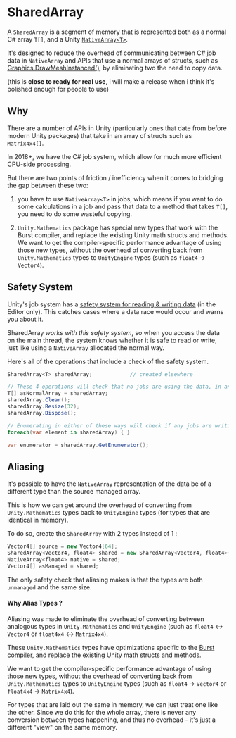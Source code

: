 # SharedArray
A `SharedArray` is a segment of memory that is represented both as a normal C# array `T[]`, and a Unity [`NativeArray<T>`](https://docs.unity3d.com/ScriptReference/Unity.Collections.NativeArray_1.html).

It's designed to reduce the overhead of communicating between C# job data in `NativeArray` and APIs that use a normal arrays of structs, such as [Graphics.DrawMeshInstanced()](https://docs.unity3d.com/ScriptReference/Graphics.DrawMeshInstanced.html), by eliminating two the need to copy data.

(this is **close to ready for real use**, i will make a release when i think it's polished enough for people to use)

## Why

There are a number of APIs in Unity (particularly ones that date from before modern Unity packages) that take in an array of structs such as `Matrix4x4[]`.

In 2018+, we have the C# job system, which allow for much more efficient CPU-side processing.

But there are two points of friction / inefficiency when it comes to bridging the gap between these two:
 
1) you have to use `NativeArray<T>` in jobs, which means if you want to do some calculations in a job and pass that data to a method that takes `T[]`, you need to do some wasteful copying.

2) `Unity.Mathematics` package has special new types that work with the Burst compiler, and replace the existing Unity math structs and methods.  
We want to get the compiler-specific performance advantage of using those new types, without the overhead of converting back from `Unity.Mathematics` types to `UnityEngine` types (such as `float4` -> `Vector4`).


## Safety System

Unity's job system has a [safety system for reading & writing data](https://docs.unity3d.com/Manual/JobSystemSafetySystem.html) (in the Editor only).  This catches cases where a data race would occur and warns you about it.

SharedArray _works with this safety system_, so when you access the data on the main thread, the system knows whether it is safe to read or write, just like using a `NativeArray` allocated the normal way.

Here's all of the operations that include a check of the safety system.

```csharp
SharedArray<T> sharedArray;            // created elsewhere 

// These 4 operations will check that no jobs are using the data, in any way
T[] asNormalArray = sharedArray; 
sharedArray.Clear();
sharedArray.Resize(32);
sharedArray.Dispose();

// Enumerating in either of these ways will check if any jobs are writing to the data, but allow other readers
foreach(var element in sharedArray) { }

var enumerator = sharedArray.GetEnumerator();
```

## Aliasing 

It's possible to have the `NativeArray` representation of the data be of a different type than the source managed array.  

This is how we can get around the overhead of converting from `Unity.Mathematics` types back to `UnityEngine` types (for types that are identical in memory). 



To do so, create the `SharedArray` with 2 types instead of 1 :

```csharp
Vector4[] source = new Vector4[64];
SharedArray<Vector4, float4> shared = new SharedArray<Vector4, float4>(source);
NativeArray<float4> native = shared;
Vector4[] asManaged = shared;
```

The only safety check that aliasing makes is that the types are both `unmanaged` and the same size.  

#### Why Alias Types ?

Aliasing was made to eliminate the overhead of converting between analogous types in `Unity.Mathematics` and `UnityEngine` (such as `float4` <-> `Vector4` or `float4x4` <-> `Matrix4x4`).

These `Unity.Mathematics` types have optimizations specific to the [Burst compiler](https://docs.unity3d.com/Packages/com.unity.burst@0.2/manual/index.html), and replace the existing Unity math structs and methods.
  
We want to get the compiler-specific performance advantage of using those new types, without the overhead of converting back from `Unity.Mathematics` types to `UnityEngine` types (such as `float4` -> `Vector4` or `float4x4` -> `Matrix4x4`).

For types that are laid out the same in memory, we can just treat one like the other.  Since we do this for the whole array, there is never any conversion between types happening, and thus no overhead - it's just a different "view" on the same memory.

